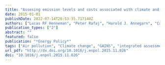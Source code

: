 ```yaml
---
title: "Assesing emission levels and costs associated with climate and air pollution policies in South Africa"
date: 2015-01-01
publishDate: 2022-07-14T20:53:35.717140Z
authors: ["Lucas RF Henneman", "Peter Rafaj", "Harold J. Annegarn", "Carmen Klausbruckner"]
publication_types: ["2"]
abstract: ""
featured: false
publication: "*Energy Policy*"
tags: ["Air pollution", "Climate change", "GAINS", "integrated assessment", "Integrated assessment"]
url_pdf: "http://dx.doi.org/10.1016/j.enpol.2015.11.026"
doi: "10.1016/j.enpol.2015.11.026"
---
```


